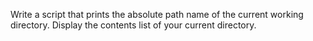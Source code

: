 Write a script that prints the absolute path name of the current working directory.
Display the contents list of your current directory.

